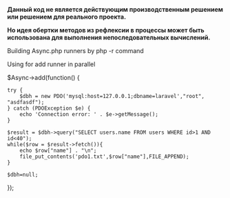 <b>
 Данный код не является действующим
 производственным решением или решением для реального проекта.
  
 Но идея обертки методов из рефлексии в процессы может быть использована
 для выполнения непоследовательных вычислений.
 </b>


Building Async.php runners by php -r command

Using for add runner in parallel

$Async->add(function() {

    try {
        $dbh = new PDO('mysql:host=127.0.0.1;dbname=laravel',"root", "asdfasdf");
    } catch (PDOException $e) {
        echo 'Connection error: ' . $e->getMessage();
    }

    $result = $dbh->query("SELECT users.name FROM users WHERE id>1 AND id<40");
    while($row = $result->fetch()){
        echo $row["name"] . "\n";
        file_put_contents('pdo1.txt',$row["name"],FILE_APPEND);
    }

    $dbh=null;
});
